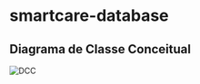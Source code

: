 # smartcare-database

## Diagrama de Classe Conceitual
![DCC](https://github.com/Unilasalle-SmartCare/smartcare-database/diagramas/DCC.png)